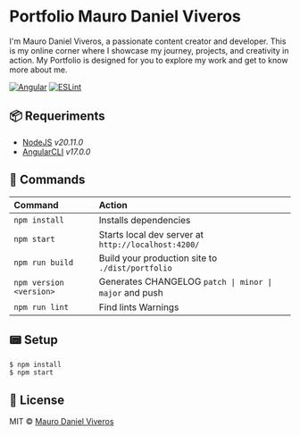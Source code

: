 # Portfolio Mauro Daniel Viveros
I'm Mauro Daniel Viveros, a passionate content creator and developer. This is my online corner where I showcase my journey, projects, and creativity in action. My Portfolio is designed for you to explore my work and get to know more about me.

[![Angular][angular-badge]][angular-link]
[![ESLint][eslint-badge]][eslint-link]

## 📦 Requeriments

- [NodeJS][nodejs-link] _v20.11.0_
- [AngularCLI][angular-link] _v17.0.0_

## 🚀 Commands

| Command                   | Action                                                  |
| :------------------------ | :------------------------------------------------------ |
| `npm install`             | Installs dependencies                                   |
| `npm start`               | Starts local dev server at `http://localhost:4200/`     |
| `npm run build`           | Build your production site to `./dist/portfolio`        |
| `npm version <version>`   | Generates CHANGELOG `patch \| minor \| major` and push  |
| `npm run lint`            | Find lints Warnings                                     |

## 📟 Setup
```
$ npm install
$ npm start
```

## 📜 License
MIT © [Mauro Daniel Viveros][github-profile]

[github-profile]: https://github.com/maurodviveros
[nodejs-link]: https://nodejs.org
[angular-link]: https://angular.dev
[eslint-link]: https://eslint.org
[angular-badge]: https://img.shields.io/badge/angular-%23DD0031.svg?style=for-the-badge&logo=angular&logoColor=white
[eslint-badge]: https://img.shields.io/badge/ESLint-4B3263?style=for-the-badge&logo=eslint&logoColor=white